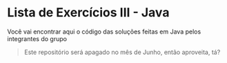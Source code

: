 # Lista de Exercícios III - Java

Você vai encontrar aqui o código das soluções feitas em Java pelos integrantes do grupo
> Este repositório será apagado no mês de Junho, então aproveita, tá?
